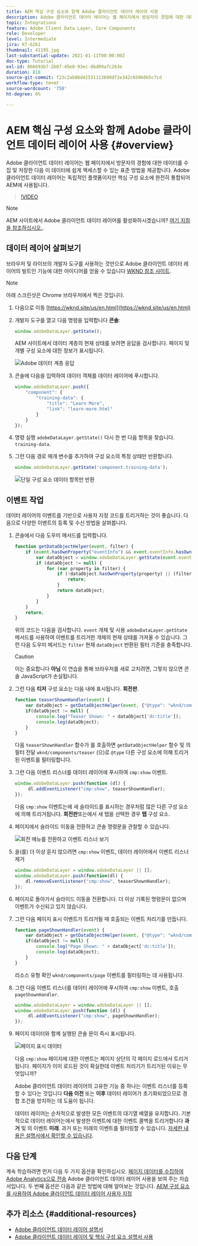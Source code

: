 ```yaml
---
title: AEM 핵심 구성 요소와 함께 Adobe 클라이언트 데이터 레이어 사용
description: Adobe 클라이언트 데이터 레이어는 웹 페이지에서 방문자의 경험에 대한 데이터를 수집 및 저장한 다음 이 데이터에 쉽게 액세스할 수 있는 표준 방법을 제공합니다. Adobe 클라이언트 데이터 레이어는 독립적인 플랫폼이지만 핵심 구성 요소에 완전히 통합되어 AEM에 사용됩니다.
topic: Integrations
feature: Adobe Client Data Layer, Core Components
role: Developer
level: Intermediate
jira: KT-6261
thumbnail: 41195.jpg
last-substantial-update: 2021-01-11T00:00:00Z
doc-type: Tutorial
exl-id: 066693b7-2b87-45e8-93ec-8bd09a7c263e
duration: 818
source-git-commit: f23c2ab86d42531113690df2e342c65060b5c7cd
workflow-type: tm+mt
source-wordcount: '750'
ht-degree: 6%

---
```


# AEM 핵심 구성 요소와 함께 Adobe 클라이언트 데이터 레이어 사용 {#overview}

Adobe 클라이언트 데이터 레이어는 웹 페이지에서 방문자의 경험에 대한 데이터를 수집 및 저장한 다음 이 데이터에 쉽게 액세스할 수 있는 표준 방법을 제공합니다. Adobe 클라이언트 데이터 레이어는 독립적인 플랫폼이지만 핵심 구성 요소에 완전히 통합되어 AEM에 사용됩니다.

>[!VIDEO](https://video.tv.adobe.com/v/41195?quality=12&learn=on)

>[!NOTE]
>
> AEM 사이트에서 Adobe 클라이언트 데이터 레이어를 활성화하시겠습니까? [여기 지침을 참조하십시오.](https://experienceleague.adobe.com/docs/experience-manager-core-components/using/developing/data-layer/overview.html#installation-activation).

## 데이터 레이어 살펴보기

브라우저 및 라이브의 개발자 도구를 사용하는 것만으로 Adobe 클라이언트 데이터 레이어의 빌트인 기능에 대한 아이디어를 얻을 수 있습니다 [WKND 참조 사이트](https://wknd.site/us/en.html).

>[!NOTE]
>
> 아래 스크린샷은 Chrome 브라우저에서 찍은 것입니다.

1. 다음으로 이동 [https://wknd.site/us/en.html](https://wknd.site/us/en.html)
1. 개발자 도구를 열고 다음 명령을 입력합니다 **콘솔**:

   ```js
   window.adobeDataLayer.getState();
   ```

   AEM 사이트에서 데이터 계층의 현재 상태를 보려면 응답을 검사합니다. 페이지 및 개별 구성 요소에 대한 정보가 표시됩니다.

   ![Adobe 데이터 계층 응답](assets/data-layer-state-response.png)

1. 콘솔에 다음을 입력하여 데이터 객체를 데이터 레이어에 푸시합니다.

   ```js
   window.adobeDataLayer.push({
       "component": {
           "training-data": {
               "title": "Learn More",
               "link": "learn-more.html"
           }
       }
   });
   ```

1. 명령 실행 `adobeDataLayer.getState()` 다시 한 번 다음 항목을 찾습니다. `training-data`.
1. 그런 다음 경로 매개 변수를 추가하여 구성 요소의 특정 상태만 반환합니다.

   ```js
   window.adobeDataLayer.getState('component.training-data');
   ```

   ![단일 구성 요소 데이터 항목만 반환](assets/return-just-single-component.png)

## 이벤트 작업

데이터 레이어의 이벤트를 기반으로 사용자 지정 코드를 트리거하는 것이 좋습니다. 다음으로 다양한 이벤트의 등록 및 수신 방법을 살펴봅니다.

1. 콘솔에서 다음 도우미 메서드를 입력합니다.

   ```js
   function getDataObjectHelper(event, filter) {
       if (event.hasOwnProperty("eventInfo") && event.eventInfo.hasOwnProperty("path")) {
           var dataObject = window.adobeDataLayer.getState(event.eventInfo.path);
           if (dataObject != null) {
               for (var property in filter) {
                   if (!dataObject.hasOwnProperty(property) || (filter[property] !== null && filter[property] !== dataObject[property])) {
                       return;
                   }
                   return dataObject;
               }
           }
       }
       return;
   }
   ```

   위의 코드는 다음을 검사합니다. `event` 개체 및 사용 `adobeDataLayer.getState` 메서드를 사용하여 이벤트를 트리거한 개체의 현재 상태를 가져올 수 있습니다. 그런 다음 도우미 메서드는 `filter` 현재 `dataObject` 반환된 필터 기준을 충족합니다.

   >[!CAUTION]
   >
   > 이는 중요합니다 **아님** 이 연습을 통해 브라우저를 새로 고치려면, 그렇지 않으면 콘솔 JavaScript가 손실됩니다.

1. 그런 다음 **티저** 구성 요소는 다음 내에 표시됩니다. **회전판**.

   ```js
   function teaserShownHandler(event) {
       var dataObject = getDataObjectHelper(event, {"@type": "wknd/components/teaser"});
       if(dataObject != null) {
           console.log("Teaser Shown: " + dataObject['dc:title']);
           console.log(dataObject);
       }
   }
   ```

   다음 `teaserShownHandler` 함수가 를 호출하면 `getDataObjectHelper` 함수 및 의 필터 전달 `wknd/components/teaser` (으)로 `@type` 다른 구성 요소에 의해 트리거된 이벤트를 필터링합니다.

1. 그런 다음 이벤트 리스너를 데이터 레이어에 푸시하여 `cmp:show` 이벤트.

   ```js
   window.adobeDataLayer.push(function (dl) {
        dl.addEventListener("cmp:show", teaserShownHandler);
   });
   ```

   다음 `cmp:show` 이벤트는에 새 슬라이드를 표시하는 경우처럼 많은 다른 구성 요소에 의해 트리거됩니다. **회전판**&#x200B;또는에서 새 탭을 선택한 경우 **탭** 구성 요소.

1. 페이지에서 슬라이드 이동을 전환하고 콘솔 명령문을 관찰할 수 있습니다.

   ![회전 메뉴를 전환하고 이벤트 리스너 보기](assets/teaser-console-slides.png)

1. 을(를) 더 이상 듣지 않으려면 `cmp:show` 이벤트, 데이터 레이어에서 이벤트 리스너 제거

   ```js
   window.adobeDataLayer = window.adobeDataLayer || [];
   window.adobeDataLayer.push(function(dl) {
       dl.removeEventListener("cmp:show", teaserShownHandler);
   });
   ```

1. 페이지로 돌아가서 슬라이드 이동을 전환합니다. 더 이상 기록된 명령문이 없으며 이벤트가 수신되고 있지 않습니다.

1. 그런 다음 페이지 표시 이벤트가 트리거될 때 호출되는 이벤트 처리기를 만듭니다.

   ```js
   function pageShownHandler(event) {
       var dataObject = getDataObjectHelper(event, {"@type": "wknd/components/page"});
       if(dataObject != null) {
           console.log("Page Shown: " + dataObject['dc:title']);
           console.log(dataObject);
       }
   }
   ```

   리소스 유형 확인 `wknd/components/page` 이벤트를 필터링하는 데 사용됩니다.

1. 그런 다음 이벤트 리스너를 데이터 레이어에 푸시하여 `cmp:show` 이벤트, 호출 `pageShownHandler`.

   ```js
   window.adobeDataLayer = window.adobeDataLayer || [];
   window.adobeDataLayer.push(function (dl) {
        dl.addEventListener("cmp:show", pageShownHandler);
   });
   ```

1. 페이지 데이터와 함께 실행된 콘솔 문이 즉시 표시됩니다.

   ![페이지 표시 데이터](assets/page-show-console-data.png)

   다음 `cmp:show` 페이지에 대한 이벤트는 페이지 상단의 각 페이지 로드에서 트리거됩니다. 페이지가 이미 로드된 것이 확실한데 이벤트 처리기가 트리거된 이유는 무엇입니까?

   Adobe 클라이언트 데이터 레이어의 고유한 기능 중 하나는 이벤트 리스너를 등록할 수 있다는 것입니다 **다음 이전** 또는 **이후** 데이터 레이어가 초기화되었으므로 경합 조건을 방지하는 데 도움이 됩니다.

   데이터 레이어는 순차적으로 발생한 모든 이벤트의 대기열 배열을 유지합니다. 기본적으로 데이터 레이어는에서 발생한 이벤트에 대한 이벤트 콜백을 트리거합니다 **과거** 및 의 이벤트 **미래**. 과거 또는 미래의 이벤트를 필터링할 수 있습니다. [자세한 내용은 설명서에서 확인할 수 있습니다](https://github.com/adobe/adobe-client-data-layer/wiki#addeventlistener).


## 다음 단계

계속 학습하려면 먼저 다음 두 가지 옵션을 확인하십시오. [페이지 데이터를 수집하여 Adobe Analytics으로 전송](../analytics/collect-data-analytics.md) Adobe 클라이언트 데이터 레이어 사용을 보여 주는 자습서입니다. 두 번째 옵션은 다음과 같은 방법에 대해 알아보는 것입니다. [AEM 구성 요소를 사용하여 Adobe 클라이언트 데이터 레이어 사용자 지정](./data-layer-customize.md)


## 추가 리소스 {#additional-resources}

* [Adobe 클라이언트 데이터 레이어 설명서](https://github.com/adobe/adobe-client-data-layer/wiki)
* [Adobe 클라이언트 데이터 레이어 및 핵심 구성 요소 설명서 사용](https://experienceleague.adobe.com/docs/experience-manager-core-components/using/developing/data-layer/overview.html)
